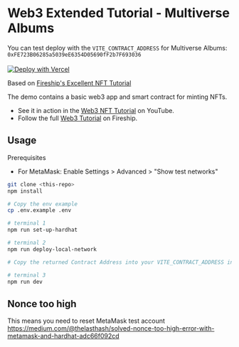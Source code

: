 # Web3 Extended Tutorial - Multiverse Albums


You can test deploy with the `VITE_CONTRACT_ADDRESS` for Multiverse Albums: `0xFE723B06285a5039eE6354D05690fF2b7F693036`
<br>
<br>
[![Deploy with Vercel](https://vercel.com/button)](https://vercel.com/new/clone?repository-url=https%3A%2F%2Fgithub.com%2FThatGuySam%2Finfinite-nfts-on-vercel-with-react&env=VITE_CONTRACT_ADDRESS&envDescription=Enter%20the%20Contract%20API%20Address.&envLink=https://github.com/ThatGuySam/infinite-nfts-on-vercel-with-react/blob/main/.env.example#L19)


Based on [Fireship's Excellent NFT Tutorial](https://fireship.io/lessons/web3-solidity-hardhat-react-tutorial/)

The demo contains a basic web3 app and smart contract for minting NFTs.

- See it in action in the [Web3 NFT Tutorial](https://youtu.be/meTpMP0J5E8) on YouTube.
- Follow the full [Web3 Tutorial](https://fireship.io/lessons/web3-solidity-hardhat-react-tutorial) on Fireship.

## Usage

Prerequisites

- For MetaMask: Enable Settings > Advanced > "Show test networks"

```bash
git clone <this-repo>
npm install

# Copy the env example
cp .env.example .env

# terminal 1
npm run set-up-hardhat

# terminal 2
npm run deploy-local-network

# Copy the returned Contract Address into your VITE_CONTRACT_ADDRESS in the .env file you created earlier

# terminal 3 
npm run dev
```






## Nonce too high

This means you need to reset MetaMask test account
https://medium.com/@thelasthash/solved-nonce-too-high-error-with-metamask-and-hardhat-adc66f092cd

